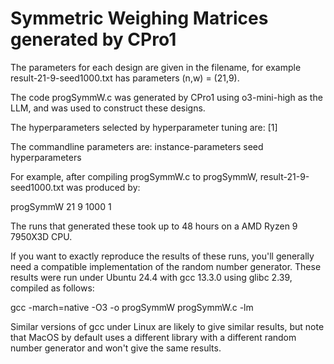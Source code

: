 # Symmetric Weighing Matrices generated by CPro1
The parameters for each design are given in the filename, for example result-21-9-seed1000.txt has parameters (n,w) = (21,9).

The code progSymmW.c was generated by CPro1 using o3-mini-high as the LLM, and was used to construct these designs.

The hyperparameters selected by hyperparameter tuning are: [1]

The commandline parameters are: instance-parameters seed hyperparameters

For example, after compiling progSymmW.c to progSymmW, result-21-9-seed1000.txt was produced by:

progSymmW 21 9 1000 1

The runs that generated these took up to 48 hours on a AMD Ryzen 9 7950X3D CPU.

If you want to exactly reproduce the results of these runs, you'll generally need a compatible implementation of the random number generator.  These results were run under Ubuntu 24.4 with gcc 13.3.0 using glibc 2.39, compiled as follows:

gcc -march=native -O3 -o progSymmW progSymmW.c -lm

Similar versions of gcc under Linux are likely to give similar results, but note that MacOS by default uses a different library with a different random number generator and won't give the same results.
